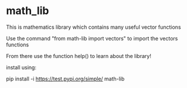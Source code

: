 # math_lib
This is mathematics library which contains many useful vector functions

Use the command "from math-lib import vectors" to import the vectors functions

From there use the function help() to learn about the library!



install using: 

pip install -i https://test.pypi.org/simple/ math-lib
